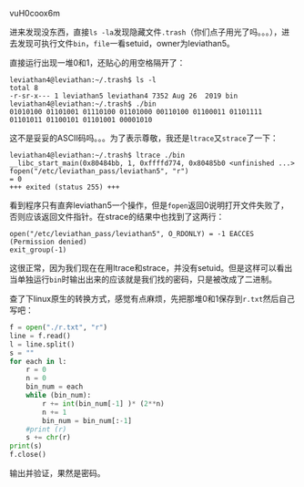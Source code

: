 vuH0coox6m

进来发现没东西，直接`ls -la`发现隐藏文件`.trash`（你们点子用光了吗。。。），进去发现可执行文件`bin`，`file`一看setuid，owner为leviathan5。

直接运行出现一堆0和1，还贴心的用空格隔开了：
```
leviathan4@leviathan:~/.trash$ ls -l
total 8
-r-sr-x--- 1 leviathan5 leviathan4 7352 Aug 26  2019 bin
leviathan4@leviathan:~/.trash$ ./bin
01010100 01101001 01110100 01101000 00110100 01100011 01101111 01101011 01100101 01101001 00001010
```
这不是妥妥的ASCII码吗。。。为了表示尊敬，我还是`ltrace`又`strace`了一下：
```
leviathan4@leviathan:~/.trash$ ltrace ./bin
__libc_start_main(0x80484bb, 1, 0xffffd774, 0x80485b0 <unfinished ...>
fopen("/etc/leviathan_pass/leviathan5", "r")                          = 0
+++ exited (status 255) +++
```
看到程序只有直奔leviathan5一个操作，但是`fopen`返回0说明打开文件失败了，否则应该返回文件指针。在strace的结果中也找到了这两行：
```
open("/etc/leviathan_pass/leviathan5", O_RDONLY) = -1 EACCES (Permission denied)
exit_group(-1)
```
这很正常，因为我们现在在用ltrace和strace，并没有setuid。但是这样可以看出当单独运行`bin`时输出出来的应该就是我们找的密码，只是被改成了二进制。

查了下linux原生的转换方式，感觉有点麻烦，先把那堆0和1保存到`r.txt`然后自己写吧：
```python
f = open("./r.txt", "r")
line = f.read()
l = line.split()
s = ""
for each in l:
    r = 0
    n = 0
    bin_num = each
    while (bin_num):
        r += int(bin_num[-1] )* (2**n)
        n += 1
        bin_num = bin_num[:-1]
    #print (r)
    s += chr(r)
print(s)
f.close()
```
输出并验证，果然是密码。
